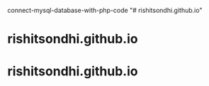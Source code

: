 connect-mysql-database-with-php-code
"# rishitsondhi.github.io" 
# rishitsondhi.github.io
# rishitsondhi.github.io
